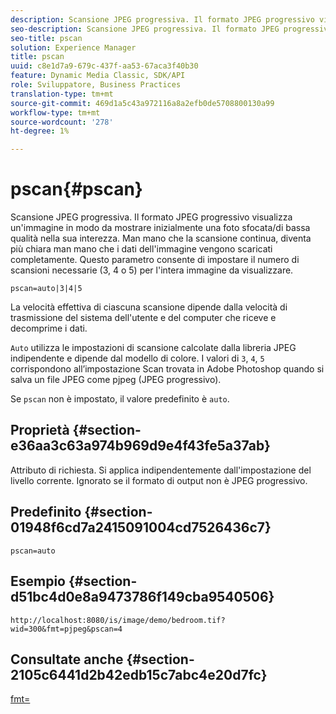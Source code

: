 ```yaml
---
description: Scansione JPEG progressiva. Il formato JPEG progressivo visualizza un'immagine in modo da mostrare inizialmente una foto sfocata/di bassa qualità nella sua interezza. Man mano che la scansione continua, diventa più chiara man mano che i dati dell'immagine vengono scaricati completamente. Questo parametro consente di impostare il numero di scansioni necessarie (3, 4 o 5) per l'intera immagine da visualizzare.
seo-description: Scansione JPEG progressiva. Il formato JPEG progressivo visualizza un'immagine in modo da mostrare inizialmente una foto sfocata/di bassa qualità nella sua interezza. Man mano che la scansione continua, diventa più chiara man mano che i dati dell'immagine vengono scaricati completamente. Questo parametro consente di impostare il numero di scansioni necessarie (3, 4 o 5) per l'intera immagine da visualizzare.
seo-title: pscan
solution: Experience Manager
title: pscan
uuid: c8e1d7a9-679c-437f-aa53-67aca3f40b30
feature: Dynamic Media Classic, SDK/API
role: Sviluppatore, Business Practices
translation-type: tm+mt
source-git-commit: 469d1a5c43a972116a8a2efb0de5708800130a99
workflow-type: tm+mt
source-wordcount: '278'
ht-degree: 1%

---
```



# pscan{#pscan}

Scansione JPEG progressiva. Il formato JPEG progressivo visualizza un&#39;immagine in modo da mostrare inizialmente una foto sfocata/di bassa qualità nella sua interezza. Man mano che la scansione continua, diventa più chiara man mano che i dati dell&#39;immagine vengono scaricati completamente. Questo parametro consente di impostare il numero di scansioni necessarie (3, 4 o 5) per l&#39;intera immagine da visualizzare.

`pscan=auto|3|4|5`

La velocità effettiva di ciascuna scansione dipende dalla velocità di trasmissione del sistema dell&#39;utente e del computer che riceve e decomprime i dati.

`Auto` utilizza le impostazioni di scansione calcolate dalla libreria JPEG indipendente e dipende dal modello di colore. I valori di `3`, `4`, `5` corrispondono all’impostazione Scan trovata in Adobe Photoshop quando si salva un file JPEG come pjpeg (JPEG progressivo).

Se `pscan` non è impostato, il valore predefinito è `auto`.

## Proprietà {#section-e36aa3c63a974b969d9e4f43fe5a37ab}

Attributo di richiesta. Si applica indipendentemente dall&#39;impostazione del livello corrente. Ignorato se il formato di output non è JPEG progressivo.

## Predefinito {#section-01948f6cd7a2415091004cd7526436c7}

`pscan=auto`

## Esempio {#section-d51bc4d0e8a9473786f149cba9540506}

`http://localhost:8080/is/image/demo/bedroom.tif?wid=300&fmt=pjpeg&pscan=4`

## Consultate anche {#section-2105c6441d2b42edb15c7abc4e20d7fc}

[fmt=](../../../../../is-api/http-ref/image-serving-api-ref/c-http-protocol-reference/c-command-reference/r-is-http-fmt.md#reference-cdf10043423b45ba9fe15157fb3ae37a)
